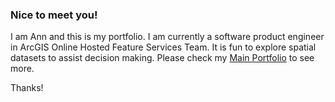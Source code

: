 ### Nice to meet you!

I am Ann and this is my portfolio. I am currently a software product engineer in ArcGIS Online Hosted Feature Services Team. It is fun to explore spatial datasets to assist decision making. Please check my [Main Portfolio](https://isannwang.github.io/) to see more. 

Thanks!
